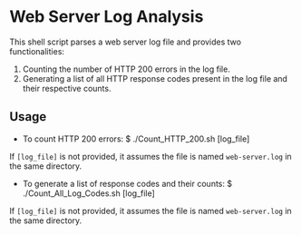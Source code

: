 # Web Server Log Analysis

This shell script parses a web server log file and provides two functionalities:

1. Counting the number of HTTP 200 errors in the log file.
2. Generating a list of all HTTP response codes present in the log file and their respective counts.

## Usage

- To count HTTP 200 errors:
$ ./Count_HTTP_200.sh [log_file]

If `[log_file]` is not provided, it assumes the file is named `web-server.log` in the same directory.

- To generate a list of response codes and their counts:
$ ./Count_All_Log_Codes.sh [log_file]

If `[log_file]` is not provided, it assumes the file is named `web-server.log` in the same directory.
